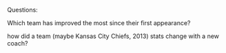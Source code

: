 Questions:

Which team has improved the most since their first appearance?

how did a team (maybe Kansas City Chiefs, 2013) stats change with a new coach?
